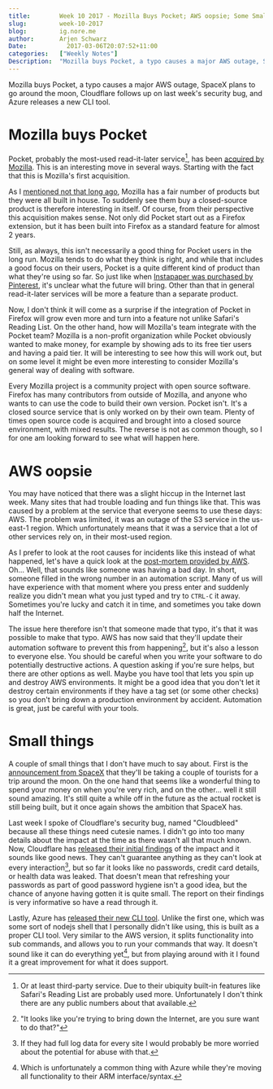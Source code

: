 ```yaml
---
title:        Week 10 2017 - Mozilla Buys Pocket; AWS oopsie; Some Small Things
slug:         week-10-2017
blog:         ig.nore.me  
author:       Arjen Schwarz  
Date:           2017-03-06T20:07:52+11:00  
categories:   ["Weekly Notes"]
Description:  "Mozilla buys Pocket, a typo causes a major AWS outage, SpaceX plans to go around the moon, Cloudflare follows up on last week's security bug, and Azure releases a new CLI tool."
---
```


Mozilla buys Pocket, a typo causes a major AWS outage, SpaceX plans to go around the moon, Cloudflare follows up on last week's security bug, and Azure releases a new CLI tool.

# Mozilla buys Pocket

Pocket, probably the most-used read-it-later service[^1], has been [acquired by Mozilla](https://getpocket.com/blog/2017/02/taking-pocket-further-with-mozilla/). This is an interesting move in several ways. Starting with the fact that this is Mozilla's first acquisition. 

As I [mentioned not that long ago](/weekly-notes/week-4-2017/), Mozilla has a fair number of products but they were all built in house. To suddenly see them buy a closed-source product is therefore interesting in itself. Of course, from their perspective this acquisition makes sense. Not only did Pocket start out as a Firefox extension, but it has been built into Firefox as a standard feature for almost 2 years. 

Still, as always, this isn't necessarily a good thing for Pocket users in the long run. Mozilla tends to do what they think is right, and while that includes a good focus on their users, Pocket is a quite different kind of product than what they're using so far. So just like when [Instapaper was purchased by Pinterest](/weekly-notes/week-35-2016/), it's unclear what the future will bring. Other than that in general read-it-later services will be more a feature than a separate product.

Now, I don't think it will come as a surprise if the integration of Pocket in Firefox will grow even more and turn into a feature not unlike Safari's Reading List. On the other hand, how will Mozilla's team integrate with the Pocket team? Mozilla is a non-profit organization while Pocket obviously wanted to make money, for example by showing ads to its free tier users and having a paid tier. It will be interesting to see how this will work out, but on some level it might be even more interesting to consider Mozilla's general way of dealing with software.

Every Mozilla project is a community project with open source software. Firefox has many contributors from outside of Mozilla, and anyone who wants to can use the code to build their own version. Pocket isn't. It's a closed source service that is only worked on by their own team. Plenty of times open source code is acquired and brought into a closed source environment, with mixed results. The reverse is not as common though, so I for one am looking forward to see what will happen here.

# AWS oopsie

You may have noticed that there was a slight hiccup in the Internet last week. Many sites that had trouble loading and fun things like that. This was caused by a problem at the service that everyone seems to use these days: AWS. The problem was limited, it was an outage of the S3 service in the us-east-1 region. Which unfortunately means that it was a service that a lot of other services rely on, in their most-used region.

As I prefer to look at the root causes for incidents like this instead of what happened, let's have a quick look at the [post-mortem provided by AWS](https://aws.amazon.com/message/41926/). Oh... Well, that sounds like someone was having a bad day. In short, someone filled in the wrong number in an automation script. Many of us will have experience with that moment where you press enter and suddenly realize you didn't mean what you just typed and try to `CTRL-C` it away. Sometimes you're lucky and catch it in time, and sometimes you take down half the Internet.

The issue here therefore isn't that someone made that typo, it's that it was possible to make that typo. AWS has now said that they'll update their automation software to prevent this from happening[^2], but it's also a lesson to everyone else. You should be careful when you write your software to do potentially destructive actions. A question asking if you're sure helps, but there are other options as well. Maybe you have tool that lets you spin up and destroy AWS environments. It might be a good idea that you don't let it destroy certain environments if they have a tag set (or some other checks) so you don't bring down a production environment by accident. Automation is great, just be careful with your tools.

# Small things

A couple of small things that I don't have much to say about. First is the [announcement from SpaceX](http://www.spacex.com/news/2017/02/27/spacex-send-privately-crewed-dragon-spacecraft-beyond-moon-next-year) that they'll be taking a couple of tourists for a trip around the moon. On the one hand that seems like a wonderful thing to spend your money on when you're very rich, and on the other... well it still sound amazing. It's still quite a while off in the future as the actual rocket is still being built, but it once again shows the ambition that SpaceX has.

Last week I spoke of Cloudflare's security bug, named "Cloudbleed" because all these things need cutesie names. I didn't go into too many details about the impact at the time as there wasn't all that much known. Now, Cloudflare has [released their initial findings](https://blog.cloudflare.com/quantifying-the-impact-of-cloudbleed/) of the impact and it sounds like good news. They can't guarantee anything as they can't look at every interaction[^3], but so far it looks like no passwords, credit card details, or health data was leaked. That doesn't mean that refreshing your passwords as part of good password hygiene isn't a good idea, but the chance of anyone having gotten it is quite small. The report on their findings is very informative so have a read through it.

Lastly, Azure has [released their new CLI tool](https://azure.microsoft.com/en-au/blog/announcing-general-availability-of-vm-storage-and-network-azure-cli-2-0/). Unlike the first one, which was some sort of nodejs shell that I personally didn't like using, this is built as a proper CLI tool. Very similar to the AWS version, it splits functionality into sub commands, and allows you to run your commands that way. It doesn't sound like it can do everything yet[^4], but from playing around with it I found it a great improvement for what it does support.

[^1]:	Or at least third-party service. Due to their ubiquity built-in features like Safari's Reading List are probably used more. Unfortunately I don't think there are any public numbers about that available. 

[^2]:	"It looks like you're trying to bring down the Internet, are you sure want to do that?"

[^3]:	If they had full log data for every site I would probably be more worried about the potential for abuse with that.

[^4]:	Which is unfortunately a common thing with Azure while they're moving all functionality to their ARM interface/syntax.

